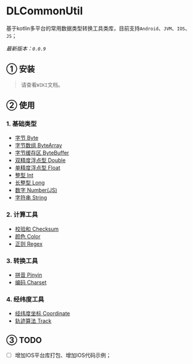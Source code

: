 # DLCommonUtil
基于kotlin多平台的常用数据类型转换工具类库，目前支持`Android`、`JVM`、`IOS`、`JS`；

*最新版本：`0.0.9`*

## ① 安装
> 请查看`WIKI`文档。

## ② 使用
### 1. 基础类型
- [字节 Byte](doc/Byte.md)
- [字节数组 ByteArray](doc/ByteArray.md)
- [字节缓存区 ByteBuffer](doc/ByteBuffer.md)
- [双精度浮点型 Double](doc/Double.md)
- [单精度浮点型 Float](doc/Float.md)
- [整型 Int](doc/Int.md)
- [长整型 Long](doc/Long.md)
- [数字 Number(JS)](doc/Number.md)
- [字符串 String](doc/String.md)

### 2. 计算工具
- [校验和 Checksum](doc/Checksum.md)
- [颜色 Color](doc/Color.md)
- [正则 Regex](doc/Regex.md)

### 3. 转换工具
- [拼音 Pinyin](doc/Pinyin.md)
- [编码 Charset](doc/Charset.md)

### 4. 经纬度工具
- [经纬度坐标 Coordinate](doc/Coordinate.md)
- [轨迹算法 Track](doc/Track.md)

## ③ TODO
- [ ] 增加IOS平台库打包、增加IOS代码示例；